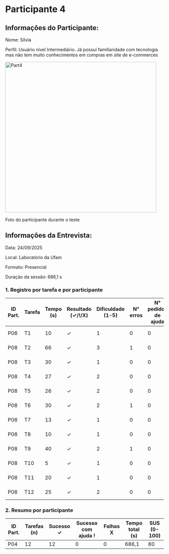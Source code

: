 # Participante 4

## Informações do Participante:
Nome: Silvia

Perfil: Usuário nível Intermediário. Já possui familiaridade com tecnologia mas não tem muito conhecimentos em compras em site de e-commerces 

<img width="480" height="480" alt="Part4" src="https://github.com/user-attachments/assets/99d5e758-ac30-4129-921e-46c8a389fcc2" />

Foto do participante durante o teste

## Informações da Entrevista: 
Data: 24/09/2025

Local: Laboratório da Ufam

Formato: Presencial 

Duração da sessão: 686,1 s
### 1. Registro por tarefa e por participante

| ID Part. | Tarefa | Tempo (s) | Resultado (✓/!/X) | Dificuldade (1-5) | N° erros | N° pedidos de ajuda | Observações                 |
|----------|--------|-----------|--------------------|-------------------|----------|---------------------|-----------------------------|
| P08      | T1     | 10        | ✓                  | 1                 | 0        | 0                   | Não teve dificuldade        |
| P08      | T2     | 66        | ✓                  | 3                 | 1        | 0                   | Não teve dificuldade        |
| P08      | T3     | 30        | ✓                  | 1                 | 0        | 0                   | Não teve dificuldade        |
| P08      | T4     | 27        | ✓                  | 2                 | 0        | 0                   | Não teve dificuldade        |
| P08      | T5     | 26        | ✓                  | 2                 | 0        | 0                   | Não teve dificuldade        |
| P08      | T6     | 30        | ✓                  | 2                 | 1        | 0                   | Não teve dificuldade        |
| P08      | T7     | 13        | ✓                  | 1                 | 0        | 0                   | Não teve dificuldade        |
| P08      | T8     | 10        | ✓                  | 1                 | 0        | 0                   | Não teve dificuldade        |
| P08      | T9     | 40        | ✓                  | 2                 | 1        | 0                   | Não precisou de ajuda       |
| P08      | T10    | 5         | ✓                  | 1                 | 0        | 0                   | Não precisou de ajuda       |
| P08      | T11    | 20        | ✓                  | 1                 | 0        | 0                   | Não teve dificuldade        |
| P08      | T12    | 25        | ✓                  | 2                 | 0        | 0                   | Não teve dificuldade        |

### 2. Resumo por participante
| ID Part. | Tarefas (n) | Sucesso ✓ | Sucesso com ajuda ! | Falhas X | Tempo total (s) | SUS (0-100) |
|----------|-------------|-----------|---------------------|----------|-----------------|-------------|
| P04      | 12          | 12         | 0                   | 0        | 686,1            | 80        |
